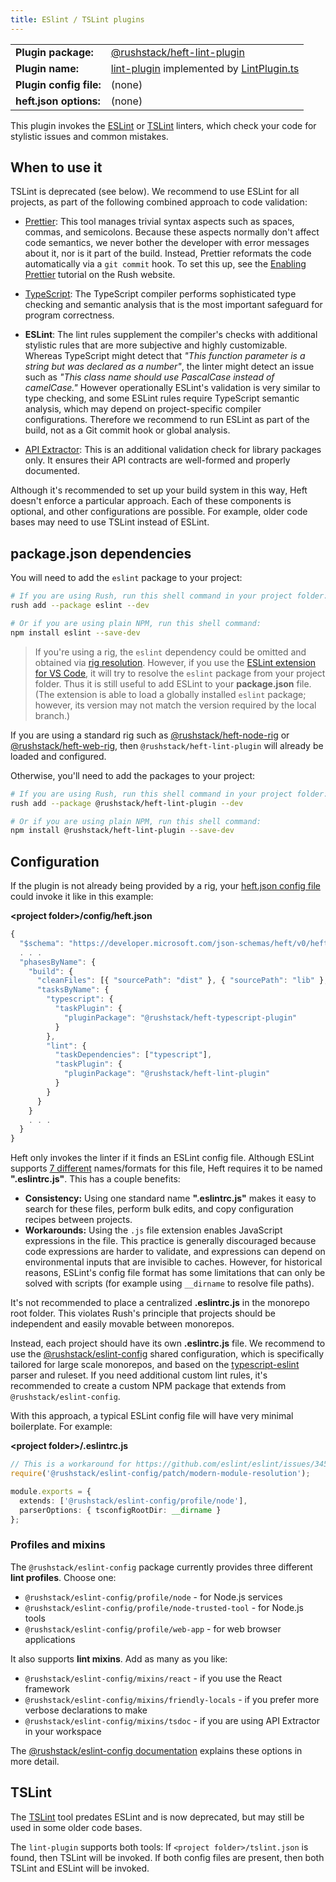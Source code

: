 ```yaml
---
title: ESlint / TSLint plugins
---
```


<!-- prettier-ignore-start -->
|     |     |
| --- | --- |
| **Plugin package:** | [@rushstack/heft-lint-plugin](https://github.com/microsoft/rushstack/blob/main/heft-plugins/heft-lint-plugin) |
| **Plugin name:** | [lint-plugin](https://github.com/microsoft/rushstack/blob/main/heft-plugins/heft-lint-plugin/heft-plugin.json) implemented by [LintPlugin.ts](https://github.com/microsoft/rushstack/blob/main/heft-plugins/heft-lint-plugin/src/LintPlugin.ts) |
| **Plugin config file:** | (none) |
| **heft.json options:** | (none) |
<!-- prettier-ignore-end -->

This plugin invokes the [ESLint](https://eslint.org/) or [TSLint](https://palantir.github.io/tslint/) linters, which check your code for stylistic issues and common mistakes.

## When to use it

TSLint is deprecated (see below). We recommend to use ESLint for all projects, as part of the following combined approach to code validation:

- [Prettier](@rushjs/pages/maintainer/enabling_prettier/): This tool manages trivial syntax aspects such as spaces, commas, and semicolons. Because these aspects normally don't affect code semantics, we never bother the developer with error messages about it, nor is it part of the build. Instead, Prettier reformats the code automatically via a `git commit` hook. To set this up, see the [Enabling Prettier](@rushjs/pages/maintainer/enabling_prettier/) tutorial on the Rush website.

- [TypeScript](../plugins/typescript.md): The TypeScript compiler performs sophisticated type checking and semantic analysis that is the most important safeguard for program correctness.

- **ESLint**: The lint rules supplement the compiler's checks with additional stylistic rules that are more subjective and highly customizable. Whereas TypeScript might detect that _"This function parameter is a string but was declared as a number"_, the linter might detect an issue such as _"This class name should use PascalCase instead of camelCase."_ However operationally ESLint's validation is very similar to type checking, and some ESLint rules require TypeScript semantic analysis, which may depend on project-specific compiler configurations. Therefore we recommend to run ESLint as part of the build, not as a Git commit hook or global analysis.

- [API Extractor](../plugins/api-extractor.md): This is an additional validation check for library packages only. It ensures their API contracts are well-formed and properly documented.

Although it's recommended to set up your build system in this way, Heft doesn't enforce a particular approach. Each of these components is optional, and other configurations are possible. For example, older code bases may need to use TSLint instead of ESLint.

## package.json dependencies

You will need to add the `eslint` package to your project:

```bash
# If you are using Rush, run this shell command in your project folder:
rush add --package eslint --dev

# Or if you are using plain NPM, run this shell command:
npm install eslint --save-dev
```

> If you're using a rig, the `eslint` dependency could be omitted and obtained via [rig resolution](../intro/rig_packages.md). However, if you use the [ESLint extension for VS Code](https://marketplace.visualstudio.com/items?itemName=dbaeumer.vscode-eslint), it will try to resolve the `eslint` package from your project folder. Thus it is still useful to add ESLint to your **package.json** file. (The extension is able to load a globally installed `eslint` package; however, its version may not match the version required by the local branch.)

If you are using a standard rig such as [@rushstack/heft-node-rig](https://github.com/microsoft/rushstack/tree/main/rigs/heft-node-rig)
or [@rushstack/heft-web-rig](https://github.com/microsoft/rushstack/tree/main/rigs/heft-web-rig), then `@rushstack/heft-lint-plugin`
will already be loaded and configured.

Otherwise, you'll need to add the packages to your project:

```bash
# If you are using Rush, run this shell command in your project folder:
rush add --package @rushstack/heft-lint-plugin --dev

# Or if you are using plain NPM, run this shell command:
npm install @rushstack/heft-lint-plugin --save-dev
```

## Configuration

If the plugin is not already being provided by a rig, your [heft.json config file](../configs/heft_json.md) could invoke it
like in this example:

**&lt;project folder&gt;/config/heft.json**

```js
{
  "$schema": "https://developer.microsoft.com/json-schemas/heft/v0/heft.schema.json",
  . . .
  "phasesByName": {
    "build": {
      "cleanFiles": [{ "sourcePath": "dist" }, { "sourcePath": "lib" }, { "sourcePath": "lib-commonjs" }],
      "tasksByName": {
        "typescript": {
          "taskPlugin": {
            "pluginPackage": "@rushstack/heft-typescript-plugin"
          }
        },
        "lint": {
          "taskDependencies": ["typescript"],
          "taskPlugin": {
            "pluginPackage": "@rushstack/heft-lint-plugin"
          }
        }
      }
    }
    . . .
  }
}
```

Heft only invokes the linter if it finds an ESLint config file. Although ESLint supports [7 different](https://eslint.org/docs/user-guide/configuring#configuration-file-formats) names/formats for this file, Heft requires it to be named **".eslintrc.js"**. This has a couple benefits:

- **Consistency:** Using one standard name **".eslintrc.js"** makes it easy to search for these files, perform bulk edits, and copy configuration recipes between projects.
- **Workarounds:** Using the `.js` file extension enables JavaScript expressions in the file. This practice is generally discouraged because code expressions are harder to validate, and expressions can depend on environmental inputs that are invisible to caches. However, for historical reasons, ESLint's config file format has some limitations that can only be solved with scripts (for example using `__dirname` to resolve file paths).

It's not recommended to place a centralized **.eslintrc.js** in the monorepo root folder. This violates Rush's principle that projects should be independent and easily movable between monorepos.

Instead, each project should have its own **.eslintrc.js** file. We recommend to use the [@rushstack/eslint-config](https://www.npmjs.com/package/@rushstack/eslint-config) shared configuration, which is specifically tailored for large scale monorepos, and based on the [typescript-eslint](https://github.com/typescript-eslint/typescript-eslint) parser and ruleset. If you need additional custom lint rules, it's recommended to create a custom NPM package that extends from `@rushstack/eslint-config`.

With this approach, a typical ESLint config file will have very minimal boilerplate. For example:

**&lt;project folder&gt;/.eslintrc.js**

```ts
// This is a workaround for https://github.com/eslint/eslint/issues/3458
require('@rushstack/eslint-config/patch/modern-module-resolution');

module.exports = {
  extends: ['@rushstack/eslint-config/profile/node'],
  parserOptions: { tsconfigRootDir: __dirname }
};
```

### Profiles and mixins

The `@rushstack/eslint-config` package currently provides three different **lint profiles**. Choose one:

- `@rushstack/eslint-config/profile/node` - for Node.js services
- `@rushstack/eslint-config/profile/node-trusted-tool` - for Node.js tools
- `@rushstack/eslint-config/profile/web-app` - for web browser applications

It also supports **lint mixins**. Add as many as you like:

- `@rushstack/eslint-config/mixins/react` - if you use the React framework
- `@rushstack/eslint-config/mixins/friendly-locals` - if you prefer more verbose declarations to make
- `@rushstack/eslint-config/mixins/tsdoc` - if you are using API Extractor in your workspace

The [@rushstack/eslint-config documentation](https://www.npmjs.com/package/@rushstack/eslint-config) explains these options in more detail.

## TSLint

The [TSLint](https://palantir.github.io/tslint/) tool predates ESLint and is now deprecated, but may still be used in some older code bases.

The `lint-plugin` supports both tools: If `<project folder>/tslint.json` is found, then TSLint will be invoked. If both config files are present, then both TSLint and ESLint will be invoked.
